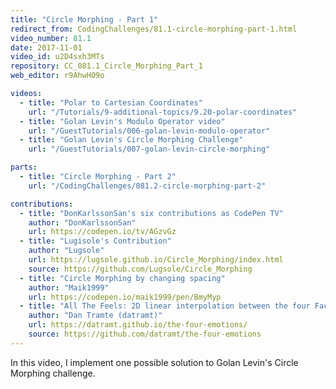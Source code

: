 ```yaml
---
title: "Circle Morphing - Part 1"
redirect_from: CodingChallenges/81.1-circle-morphing-part-1.html
video_number: 81.1
date: 2017-11-01
video_id: u2D4sxh3MTs
repository: CC_081.1_Circle_Morphing_Part_1
web_editor: r9AhwHO9o

videos:
  - title: "Polar to Cartesian Coordinates"
    url: "/Tutorials/9-additional-topics/9.20-polar-coordinates"
  - title: "Golan Levin's Modulo Operator video"
    url: "/GuestTutorials/006-golan-levin-modulo-operator"
  - title: "Golan Levin's Circle Morphing Challenge"
    url: "/GuestTutorials/007-golan-levin-circle-morphing"

parts:
  - title: "Circle Morphing - Part 2"
    url: "/CodingChallenges/081.2-circle-morphing-part-2"

contributions:
  - title: "DonKarlssonSan's six contributions as CodePen TV"
    author: "DonKarlssonSan"
    url: https://codepen.io/tv/AGzvGz
  - title: "Lugisole's Contribution"
    author: "Lugsole"
    url: https://lugsole.github.io/Circle_Morphing/index.html
    source: https://github.com/Lugsole/Circle_Morphing
  - title: "Circle Morphing by changing spacing"
    author: "Maik1999"
    url: https://codepen.io/maik1999/pen/BmyMyp
  - title: "All The Feels: 2D linear interpolation between the four Facebook reactions"
    author: "Dan Tramte (datramt)"
    url: https://datramt.github.io/the-four-emotions/
    source: https://github.com/datramt/the-four-emotions
---
```


In this video, I implement one possible solution to Golan Levin's Circle Morphing challenge.
